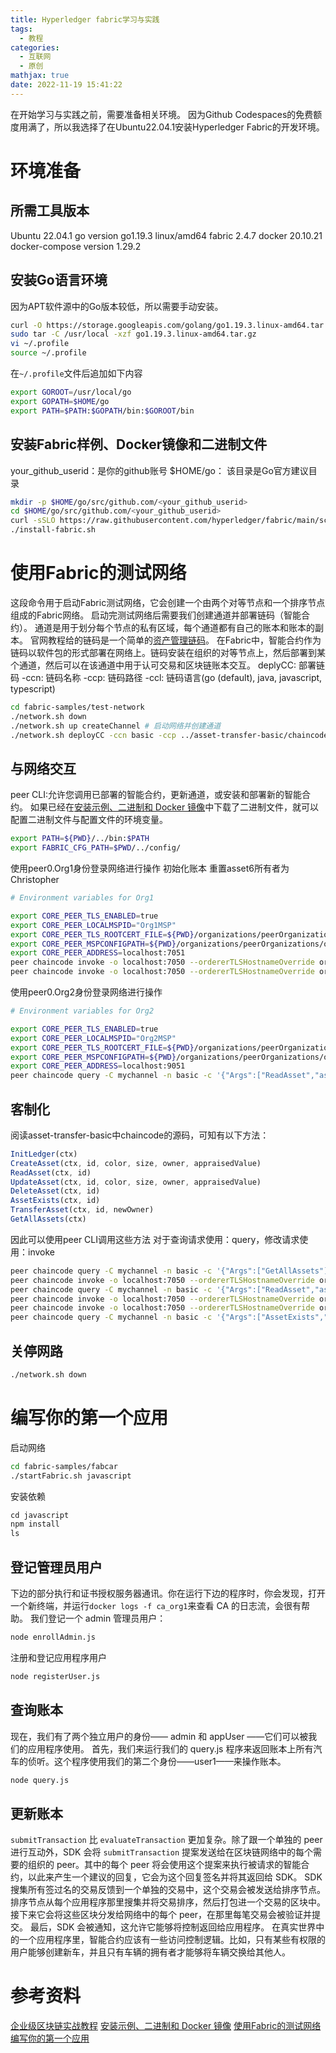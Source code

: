 ```yaml
---
title: Hyperledger fabric学习与实践
tags:
  - 教程
categories:
  - 互联网
  - 原创
mathjax: true
date: 2022-11-19 15:41:22
---
```

在开始学习与实践之前，需要准备相关环境。
因为Github Codespaces的免费额度用满了，所以我选择了在Ubuntu22.04.1安装Hyperledger Fabric的开发环境。
# 环境准备
## 所需工具版本
Ubuntu 22.04.1
go version go1.19.3 linux/amd64
fabric 2.4.7
docker 20.10.21
docker-compose version 1.29.2

## 安装Go语言环境
因为APT软件源中的Go版本较低，所以需要手动安装。
```bash
curl -O https://storage.googleapis.com/golang/go1.19.3.linux-amd64.tar.gz
sudo tar -C /usr/local -xzf go1.19.3.linux-amd64.tar.gz
vi ~/.profile
source ~/.profile
```
在`~/.profile`文件后追加如下内容
```bash ~/.profile
export GOROOT=/usr/local/go
export GOPATH=$HOME/go
export PATH=$PATH:$GOPATH/bin:$GOROOT/bin
```

## 安装Fabric样例、Docker镜像和二进制文件
your_github_userid：是你的github账号
$HOME/go： 该目录是Go官方建议目录
```bash
mkdir -p $HOME/go/src/github.com/<your_github_userid>
cd $HOME/go/src/github.com/<your_github_userid>
curl -sSLO https://raw.githubusercontent.com/hyperledger/fabric/main/scripts/install-fabric.sh && chmod +x install-fabric.sh
./install-fabric.sh
```

# 使用Fabric的测试网络
这段命令用于启动Fabric测试网络，它会创建一个由两个对等节点和一个排序节点组成的Fabric网络。
启动完测试网络后需要我们创建通道并部署链码（智能合约）。
通道是用于划分每个节点的私有区域，每个通道都有自己的账本和账本的副本。
官网教程给的链码是一个简单的[资产管理链码](https://github.com/hyperledger/fabric-samples/tree/main/asset-transfer-basic)。
在Fabric中，智能合约作为链码以软件包的形式部署在网络上。链码安装在组织的对等节点上，然后部署到某个通道，然后可以在该通道中用于认可交易和区块链账本交互。
deplyCC: 部署链码
-ccn: 链码名称
-ccp: 链码路径
-ccl: 链码语言(go (default), java, javascript, typescript)
```bash
cd fabric-samples/test-network
./network.sh down
./network.sh up createChannel # 启动网络并创建通道
./network.sh deployCC -ccn basic -ccp ../asset-transfer-basic/chaincode-go -ccl go # 部署链码
```
## 与网络交互
peer CLI:允许您调用已部署的智能合约，更新通道，或安装和部署新的智能合约。
如果已经在[安装示例、二进制和 Docker 镜像](https://hyperledger-fabric.readthedocs.io/zh_CN/latest/install.html)中下载了二进制文件，就可以配置二进制文件与配置文件的环境变量。
```bash
export PATH=${PWD}/../bin:$PATH
export FABRIC_CFG_PATH=$PWD/../config/
```
使用peer0.Org1身份登录网络进行操作
初始化账本
重置asset6所有者为Christopher
```bash
# Environment variables for Org1

export CORE_PEER_TLS_ENABLED=true
export CORE_PEER_LOCALMSPID="Org1MSP"
export CORE_PEER_TLS_ROOTCERT_FILE=${PWD}/organizations/peerOrganizations/org1.example.com/peers/peer0.org1.example.com/tls/ca.crt
export CORE_PEER_MSPCONFIGPATH=${PWD}/organizations/peerOrganizations/org1.example.com/users/Admin@org1.example.com/msp
export CORE_PEER_ADDRESS=localhost:7051
peer chaincode invoke -o localhost:7050 --ordererTLSHostnameOverride orderer.example.com --tls --cafile ${PWD}/organizations/ordererOrganizations/example.com/orderers/orderer.example.com/msp/tlscacerts/tlsca.example.com-cert.pem -C mychannel -n basic --peerAddresses localhost:7051 --tlsRootCertFiles ${PWD}/organizations/peerOrganizations/org1.example.com/peers/peer0.org1.example.com/tls/ca.crt --peerAddresses localhost:9051 --tlsRootCertFiles ${PWD}/organizations/peerOrganizations/org2.example.com/peers/peer0.org2.example.com/tls/ca.crt -c '{"function":"InitLedger","Args":[]}'
peer chaincode invoke -o localhost:7050 --ordererTLSHostnameOverride orderer.example.com --tls --cafile ${PWD}/organizations/ordererOrganizations/example.com/orderers/orderer.example.com/msp/tlscacerts/tlsca.example.com-cert.pem -C mychannel -n basic --peerAddresses localhost:7051 --tlsRootCertFiles ${PWD}/organizations/peerOrganizations/org1.example.com/peers/peer0.org1.example.com/tls/ca.crt --peerAddresses localhost:9051 --tlsRootCertFiles ${PWD}/organizations/peerOrganizations/org2.example.com/peers/peer0.org2.example.com/tls/ca.crt -c '{"function":"TransferAsset","Args":["asset6","Christopher"]}'
```
使用peer0.Org2身份登录网络进行操作
```bash
# Environment variables for Org2

export CORE_PEER_TLS_ENABLED=true
export CORE_PEER_LOCALMSPID="Org2MSP"
export CORE_PEER_TLS_ROOTCERT_FILE=${PWD}/organizations/peerOrganizations/org2.example.com/peers/peer0.org2.example.com/tls/ca.crt
export CORE_PEER_MSPCONFIGPATH=${PWD}/organizations/peerOrganizations/org2.example.com/users/Admin@org2.example.com/msp
export CORE_PEER_ADDRESS=localhost:9051
peer chaincode query -C mychannel -n basic -c '{"Args":["ReadAsset","asset6"]}'
```
## 客制化
阅读asset-transfer-basic中chaincode的源码，可知有以下方法：
```js
InitLedger(ctx)
CreateAsset(ctx, id, color, size, owner, appraisedValue)
ReadAsset(ctx, id)
UpdateAsset(ctx, id, color, size, owner, appraisedValue)
DeleteAsset(ctx, id)
AssetExists(ctx, id)
TransferAsset(ctx, id, newOwner)
GetAllAssets(ctx)
```
因此可以使用peer CLI调用这些方法
对于查询请求使用：query，修改请求使用：invoke
```bash
peer chaincode query -C mychannel -n basic -c '{"Args":["GetAllAssets"]}' | jq
peer chaincode invoke -o localhost:7050 --ordererTLSHostnameOverride orderer.example.com --tls --cafile ${PWD}/organizations/ordererOrganizations/example.com/orderers/orderer.example.com/msp/tlscacerts/tlsca.example.com-cert.pem -C mychannel -n basic --peerAddresses localhost:7051 --tlsRootCertFiles ${PWD}/organizations/peerOrganizations/org1.example.com/peers/peer0.org1.example.com/tls/ca.crt --peerAddresses localhost:9051 --tlsRootCertFiles ${PWD}/organizations/peerOrganizations/org2.example.com/peers/peer0.org2.example.com/tls/ca.crt -c '{"function":"CreateAsset","Args":["asset7","blue","5","Tom","35"]}'
peer chaincode query -C mychannel -n basic -c '{"Args":["ReadAsset","asset7"]}'
peer chaincode invoke -o localhost:7050 --ordererTLSHostnameOverride orderer.example.com --tls --cafile ${PWD}/organizations/ordererOrganizations/example.com/orderers/orderer.example.com/msp/tlscacerts/tlsca.example.com-cert.pem -C mychannel -n basic --peerAddresses localhost:7051 --tlsRootCertFiles ${PWD}/organizations/peerOrganizations/org1.example.com/peers/peer0.org1.example.com/tls/ca.crt --peerAddresses localhost:9051 --tlsRootCertFiles ${PWD}/organizations/peerOrganizations/org2.example.com/peers/peer0.org2.example.com/tls/ca.crt -c '{"function":"UpdateAsset","Args":["asset7","red","6","Tony","40"]}'
peer chaincode invoke -o localhost:7050 --ordererTLSHostnameOverride orderer.example.com --tls --cafile ${PWD}/organizations/ordererOrganizations/example.com/orderers/orderer.example.com/msp/tlscacerts/tlsca.example.com-cert.pem -C mychannel -n basic --peerAddresses localhost:7051 --tlsRootCertFiles ${PWD}/organizations/peerOrganizations/org1.example.com/peers/peer0.org1.example.com/tls/ca.crt --peerAddresses localhost:9051 --tlsRootCertFiles ${PWD}/organizations/peerOrganizations/org2.example.com/peers/peer0.org2.example.com/tls/ca.crt -c '{"function":"DeleteAsset","Args":["asset7"]}'
peer chaincode query -C mychannel -n basic -c '{"Args":["AssetExists","asset7"]}'
```
## 关停网路
```bash
./network.sh down
```

# 编写你的第一个应用
启动网络
```sh
cd fabric-samples/fabcar
./startFabric.sh javascript
```
安装依赖
```js
cd javascript
npm install
ls
```
## 登记管理员用户
下边的部分执行和证书授权服务器通讯。你在运行下边的程序时，你会发现，打开一个新终端，并运行`docker logs -f ca_org1`来查看 CA 的日志流，会很有帮助。
我们登记一个 admin 管理员用户：
```sh
node enrollAdmin.js
```
注册和登记应用程序用户
```sh
node registerUser.js
```
## 查询账本
现在，我们有了两个独立用户的身份—— admin 和 appUser ——它们可以被我们的应用程序使用。
首先，我们来运行我们的 query.js 程序来返回账本上所有汽车的侦听。这个程序使用我们的第二个身份——user1——来操作账本。
```sh
node query.js
```
## 更新账本
`submitTransaction` 比 `evaluateTransaction` 更加复杂。除了跟一个单独的 peer 进行互动外，SDK 会将 `submitTransaction` 提案发送给在区块链网络中的每个需要的组织的 peer。其中的每个 peer 将会使用这个提案来执行被请求的智能合约，以此来产生一个建议的回复，它会为这个回复签名并将其返回给 SDK。
SDK 搜集所有签过名的交易反馈到一个单独的交易中，这个交易会被发送给排序节点。
排序节点从每个应用程序那里搜集并将交易排序，然后打包进一个交易的区块中。
接下来它会将这些区块分发给网络中的每个 peer，在那里每笔交易会被验证并提交。
最后，SDK 会被通知，这允许它能够将控制返回给应用程序。
在真实世界中的一个应用程序里，智能合约应该有一些访问控制逻辑。比如，只有某些有权限的用户能够创建新车，并且只有车辆的拥有者才能够将车辆交换给其他人。

# 参考资料
[企业级区块链实战教程](https://learnblockchain.cn/books/enterprise/01%20preface.html)
[安装示例、二进制和 Docker 镜像](https://hyperledger-fabric.readthedocs.io/zh_CN/latest/install.html)
[使用Fabric的测试网络](https://hyperledger-fabric.readthedocs.io/zh_CN/latest/test_network.html)
[编写你的第一个应用](https://hyperledger-fabric.readthedocs.io/zh_CN/release-2.2/write_first_app.html)

<!-- 
# 论文初步想法
粤康码信息上BCOS链
澳门健康码信息上Fabric链
设计各自链上数据结构（根据现有的二维码上的信息设计）
链上组织机构：卫生局（上传疫苗、核酸信息）、公安局（上传身份证信息）
广东的粤康码依托粤省事，粤省事中需要人脸识别或微信支付密码来实名认证。
澳门的健康码，需要自行填写身份信息。
 -->